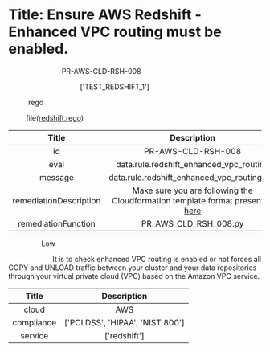 



# Title: Ensure AWS Redshift - Enhanced VPC routing must be enabled.


***<font color="white">Master Test Id:</font>*** PR-AWS-CLD-RSH-008

***<font color="white">Master Snapshot Id:</font>*** ['TEST_REDSHIFT_1']

***<font color="white">type:</font>*** rego

***<font color="white">rule:</font>*** file([redshift.rego])  
  
  
  
  

|Title|Description|
| :---: | :---: |
|id|PR-AWS-CLD-RSH-008|
|eval|data.rule.redshift_enhanced_vpc_routing|
|message|data.rule.redshift_enhanced_vpc_routing_err|
|remediationDescription|Make sure you are following the Cloudformation template format presented <a href='https://boto3.amazonaws.com/v1/documentation/api/latest/reference/services/redshift.html#Redshift.Client.describe_clusters' target='_blank'>here</a>|
|remediationFunction|PR_AWS_CLD_RSH_008.py|


***<font color="white">Severity:</font>*** Low

***<font color="white">Description:</font>*** It is to check enhanced VPC routing is enabled or not forces all COPY and UNLOAD traffic between your cluster and your data repositories through your virtual private cloud (VPC) based on the Amazon VPC service.  
  
  

|Title|Description|
| :---: | :---: |
|cloud|AWS|
|compliance|['PCI DSS', 'HIPAA', 'NIST 800']|
|service|['redshift']|



[redshift.rego]: https://github.com/prancer-io/prancer-compliance-test/tree/master/aws/cloud/redshift.rego
